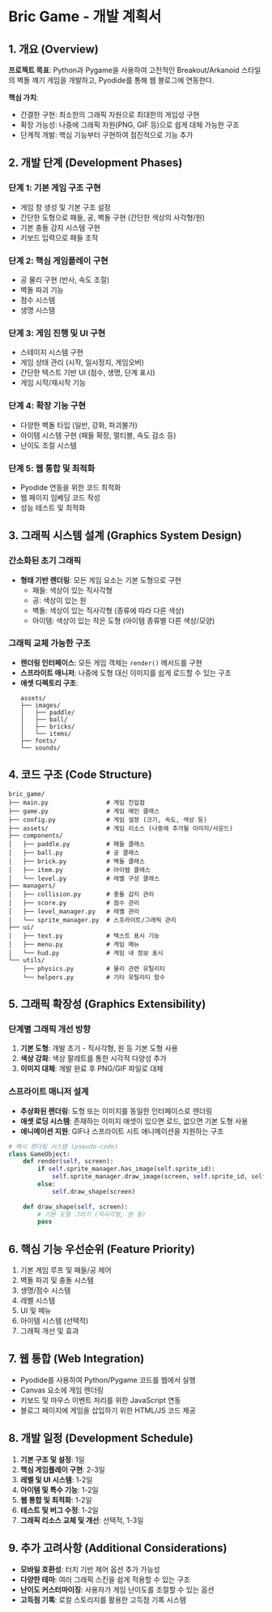# Bric Game - 개발 계획서

## 1. 개요 (Overview)

**프로젝트 목표**: Python과 Pygame을 사용하여 고전적인 Breakout/Arkanoid 스타일의 벽돌 깨기 게임을 개발하고, Pyodide를 통해 웹 블로그에 연동한다.

**핵심 가치**:
- 간결한 구현: 최소한의 그래픽 자원으로 최대한의 게임성 구현
- 확장 가능성: 나중에 그래픽 자원(PNG, GIF 등)으로 쉽게 대체 가능한 구조
- 단계적 개발: 핵심 기능부터 구현하여 점진적으로 기능 추가

## 2. 개발 단계 (Development Phases)

### 단계 1: 기본 게임 구조 구현
- 게임 창 생성 및 기본 구조 설정
- 간단한 도형으로 패들, 공, 벽돌 구현 (간단한 색상의 사각형/원)
- 기본 충돌 감지 시스템 구현
- 키보드 입력으로 패들 조작

### 단계 2: 핵심 게임플레이 구현
- 공 물리 구현 (반사, 속도 조절)
- 벽돌 파괴 기능
- 점수 시스템
- 생명 시스템

### 단계 3: 게임 진행 및 UI 구현
- 스테이지 시스템 구현
- 게임 상태 관리 (시작, 일시정지, 게임오버)
- 간단한 텍스트 기반 UI (점수, 생명, 단계 표시)
- 게임 시작/재시작 기능

### 단계 4: 확장 기능 구현
- 다양한 벽돌 타입 (일반, 강화, 파괴불가)
- 아이템 시스템 구현 (패들 확장, 멀티볼, 속도 감소 등)
- 난이도 조절 시스템

### 단계 5: 웹 통합 및 최적화
- Pyodide 연동을 위한 코드 최적화
- 웹 페이지 임베딩 코드 작성
- 성능 테스트 및 최적화

## 3. 그래픽 시스템 설계 (Graphics System Design)

### 간소화된 초기 그래픽
- **형태 기반 렌더링**: 모든 게임 요소는 기본 도형으로 구현
  - 패들: 색상이 있는 직사각형
  - 공: 색상이 있는 원
  - 벽돌: 색상이 있는 직사각형 (종류에 따라 다른 색상)
  - 아이템: 색상이 있는 작은 도형 (아이템 종류별 다른 색상/모양)

### 그래픽 교체 가능한 구조
- **렌더링 인터페이스**: 모든 게임 객체는 `render()` 메서드를 구현
- **스프라이트 매니저**: 나중에 도형 대신 이미지를 쉽게 로드할 수 있는 구조
- **애셋 디렉토리 구조**:
  ```
  assets/
  ├── images/
  │   ├── paddle/
  │   ├── ball/
  │   ├── bricks/
  │   └── items/
  ├── fonts/
  └── sounds/
  ```

## 4. 코드 구조 (Code Structure)

```
bric_game/
├── main.py                # 게임 진입점
├── game.py                # 게임 메인 클래스
├── config.py              # 게임 설정 (크기, 속도, 색상 등)
├── assets/                # 게임 리소스 (나중에 추가될 이미지/사운드)
├── components/
│   ├── paddle.py          # 패들 클래스
│   ├── ball.py            # 공 클래스
│   ├── brick.py           # 벽돌 클래스
│   ├── item.py            # 아이템 클래스
│   └── level.py           # 레벨 구성 클래스
├── managers/
│   ├── collision.py       # 충돌 감지 관리
│   ├── score.py           # 점수 관리
│   ├── level_manager.py   # 레벨 관리
│   └── sprite_manager.py  # 스프라이트/그래픽 관리
├── ui/
│   ├── text.py            # 텍스트 표시 기능
│   ├── menu.py            # 게임 메뉴
│   └── hud.py             # 게임 내 정보 표시
└── utils/
    ├── physics.py         # 물리 관련 유틸리티
    └── helpers.py         # 기타 유틸리티 함수
```

## 5. 그래픽 확장성 (Graphics Extensibility)

### 단계별 그래픽 개선 방향
1. **기본 도형**: 개발 초기 - 직사각형, 원 등 기본 도형 사용
2. **색상 강화**: 색상 팔레트를 통한 시각적 다양성 추가
3. **이미지 대체**: 개발 완료 후 PNG/GIF 파일로 대체

### 스프라이트 매니저 설계
- **추상화된 렌더링**: 도형 또는 이미지를 동일한 인터페이스로 렌더링
- **애셋 로딩 시스템**: 존재하는 이미지 애셋이 있으면 로드, 없으면 기본 도형 사용
- **애니메이션 지원**: GIF나 스프라이트 시트 애니메이션을 지원하는 구조

```python
# 예시 렌더링 시스템 (pseudo-code)
class GameObject:
    def render(self, screen):
        if self.sprite_manager.has_image(self.sprite_id):
            self.sprite_manager.draw_image(screen, self.sprite_id, self.position)
        else:
            self.draw_shape(screen)
    
    def draw_shape(self, screen):
        # 기본 도형 그리기 (직사각형, 원 등)
        pass
```

## 6. 핵심 기능 우선순위 (Feature Priority)

1. 기본 게임 루프 및 패들/공 제어
2. 벽돌 파괴 및 충돌 시스템
3. 생명/점수 시스템
4. 레벨 시스템
5. UI 및 메뉴
6. 아이템 시스템 (선택적)
7. 그래픽 개선 및 효과

## 7. 웹 통합 (Web Integration)

- Pyodide를 사용하여 Python/Pygame 코드를 웹에서 실행
- Canvas 요소에 게임 렌더링
- 키보드 및 마우스 이벤트 처리를 위한 JavaScript 연동
- 블로그 페이지에 게임을 삽입하기 위한 HTML/JS 코드 제공

## 8. 개발 일정 (Development Schedule)

1. **기본 구조 및 설정**: 1일
2. **핵심 게임플레이 구현**: 2-3일
3. **레벨 및 UI 시스템**: 1-2일 
4. **아이템 및 특수 기능**: 1-2일
5. **웹 통합 및 최적화**: 1-2일
6. **테스트 및 버그 수정**: 1-2일
7. **그래픽 리소스 교체 및 개선**: 선택적, 1-3일

## 9. 추가 고려사항 (Additional Considerations)

- **모바일 호환성**: 터치 기반 제어 옵션 추가 가능성
- **다양한 테마**: 여러 그래픽 스킨을 쉽게 적용할 수 있는 구조
- **난이도 커스터마이징**: 사용자가 게임 난이도를 조절할 수 있는 옵션
- **고득점 기록**: 로컬 스토리지를 활용한 고득점 기록 시스템
